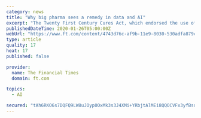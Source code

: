 ```yaml
---
category: news
title: "Why big pharma sees a remedy in data and AI"
excerpt: "The Twenty First Century Cures Act, which endorsed the use of real-world evidence in drug approvals, was passed just over three years ago. Medical applications for data and AI have rapidly become attractive to investors. Calculations for the Financial Times by Rock Health, a US venture fund focusing on digital health, suggest that in the five ..."
publishedDateTime: 2020-01-26T05:00:00Z
webUrl: "https://www.ft.com/content/4743d76c-af9b-11e9-8030-530adfa879c2"
type: article
quality: 17
heat: 17
published: false

provider:
  name: The Financial Times
  domain: ft.com

topics:
  - AI

secured: "tAh6RKO6s7DQFQ9LW8uJOyp0OxMk3s3J4XMi+YRbjtAlMEi8QQOCVFx3yfBsdbpFisjp6IpVYKjaarBGyhgXi4C8Wb6KCba3dmyYs8jN4FkIgCPLpA+dvOOkTO5NDRJVQK6DsiabW3sQPLzvR2OeDFdR1wVOOJOt1mezxSUIR28mx5g/2u2aWuoWpd9xyCjcsVYFHX831UvjSfbcbqU/B0LhkFZ6XBixwN5frdUUOIqCMz3OZl1GOPear1sgyivlFqsePTj0aLyaNcejyJwElKaqsFEFK4ddcW+k5DeDj8ZWBHEg+8ktkjXpHenGBinD9vVJ4pAjTZO3utvdu1Omi62YnK0Hxl5ImdJSTd1BsCaULTWPavGsPkcsBuPMvT4q5zWkQp1cky5/4y2ueZeC1Zti/YjV/bW24/ra5kEbFVhezLKe9lXREWQ/xdUE+8FwRMCK9dagUmsT1k88y3R/8rhpp/gGxkA3cuxnc/JiBaQ=;2Hcvp3mDszlawjSPD6aVLA=="
---
```


